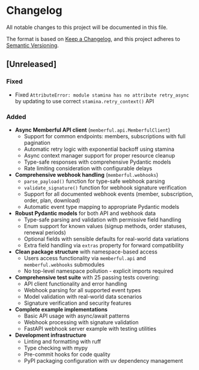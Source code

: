 # Changelog

All notable changes to this project will be documented in this file.

The format is based on [Keep a Changelog](https://keepachangelog.com/en/1.0.0/),
and this project adheres to [Semantic Versioning](https://semver.org/spec/v2.0.0.html).

## [Unreleased]

### Fixed
- Fixed `AttributeError: module stamina has no attribute retry_async` by updating to use correct `stamina.retry_context()` API

### Added
- **Async Memberful API client** (`memberful.api.MemberfulClient`)
  - Support for common endpoints: members, subscriptions with full pagination
  - Automatic retry logic with exponential backoff using stamina
  - Async context manager support for proper resource cleanup
  - Type-safe responses with comprehensive Pydantic models
  - Rate limiting consideration with configurable delays
- **Comprehensive webhook handling** (`memberful.webhooks`)
  - `parse_payload()` function for type-safe webhook parsing
  - `validate_signature()` function for webhook signature verification
  - Support for all documented webhook events (member, subscription, order, plan, download)
  - Automatic event type mapping to appropriate Pydantic models
- **Robust Pydantic models** for both API and webhook data
  - Type-safe parsing and validation with permissive field handling
  - Enum support for known values (signup methods, order statuses, renewal periods)
  - Optional fields with sensible defaults for real-world data variations
  - Extra field handling via `extras` property for forward compatibility
- **Clean package structure** with namespace-based access
  - Users access functionality via `memberful.api` and `memberful.webhooks` submodules
  - No top-level namespace pollution - explicit imports required
- **Comprehensive test suite** with 25 passing tests covering:
  - API client functionality and error handling
  - Webhook parsing for all supported event types
  - Model validation with real-world data scenarios
  - Signature verification and security features
- **Complete example implementations**
  - Basic API usage with async/await patterns
  - Webhook processing with signature validation
  - FastAPI webhook server example with testing utilities
- **Development infrastructure**
  - Linting and formatting with ruff
  - Type checking with mypy
  - Pre-commit hooks for code quality
  - PyPI packaging configuration with uv dependency management

